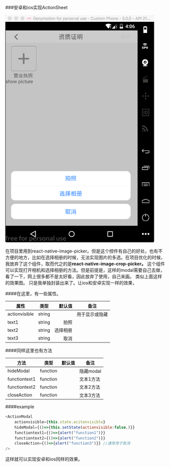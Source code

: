 ###安卓和ios实现ActionSheet

![android效果图](https://github.com/krislee94/ActionSheet/blob/master/AA8130F512365DC73940EE7B53A7BC9E.png)

在项目里用到react-native-image-picker。但是这个控件有自己的好处，也有不方便的地方，比如在选择相册的时候，无法实现图片的多选。在项目优化的时候，我放弃了这个组件，取而代之的是**react-native-image-crop-picker。**
这个组件可以实现打开相机和选择相册的方法。但是前提是，这样的modal需要自己去做，看了一下，网上很多都不是太好看，因此放弃了使用，自己来画。
类似上面这样的效果图。
只是我单独封装出来了。让ios和安卓实现一样的效果，

####在这里，有一些属性。

| 属性        | 类型           | 默认值  |  备注 |
| ------------- |:-------------:| -----:|---------|
| actionvisible | string        |     |用于显示或隐藏 |     
| text1         | string        | 拍照|    |
| text2     	   | string        | 选择相册 |    |
| text3 		   | string        |  取消   |   |

####同样这里也有方法


| 方法        | 类型           | 默认值  |  备注 |
| ------------- |:-------------:| -----:|---------|
| hideModal | function        |     |隐藏modal |     
| functiontext1         | function        | |   文本1方法 |
| functiontext2     	   | function        |  |  文本2方法  |
| closeAction 		   | function        |     |  文本3方法 |

####example
```js
<ActionModal 
	actionvisible={this.state.acitonvisible}
	hideModal={()=>{this.setState(actionvisible:false,)}}
	functiontext1={()=>{alert("function1")}}
	functiontext2={()=>{alert("function2")}}
	closeAction={()=>{alert("function3")}} //通常用于取消
/>
```

这样就可以实现安卓和ios同样的效果。






